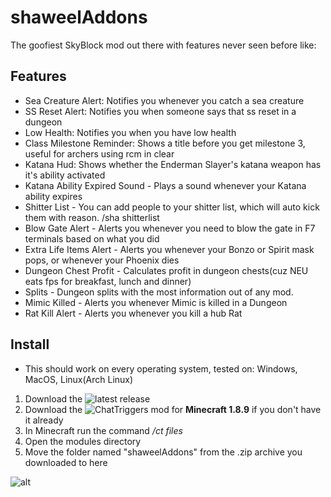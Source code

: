# shaweelAddons
The goofiest SkyBlock mod out there with features never seen before like:
## Features
- Sea Creature Alert: Notifies you whenever you catch a sea creature
- SS Reset Alert: Notifies you when someone says that ss reset in a dungeon
- Low Health: Notifies you when you have low health
- Class Milestone Reminder: Shows a title before you get milestone 3, useful for archers using rcm in clear
- Katana Hud: Shows whether the Enderman Slayer's katana weapon has it's ability activated
- Katana Ability Expired Sound - Plays a sound whenever your Katana ability expires
- Shitter List - You can add people to your shitter list, which will auto kick them with reason. /sha shitterlist
- Blow Gate Alert - Alerts you whenever you need to blow the gate in F7 terminals based on what you did
- Extra Life Items Alert - Alerts you whenever your Bonzo or Spirit mask pops, or whenever your Phoenix dies
- Dungeon Chest Profit - Calculates profit in dungeon chests(cuz NEU eats fps for breakfast, lunch and dinner)
- Splits - Dungeon splits with the most information out of any mod.
- Mimic Killed - Alerts you whenever Mimic is killed in a Dungeon
- Rat Kill Alert - Alerts you whenever you kill a hub Rat
## Install
- This should work on every operating system, tested on: Windows, MacOS, Linux(Arch Linux)
1. Download the ![latest release](https://github.com/shaweel/shaweelAddons/releases)
2. Download the ![ChatTriggers](https://chattriggers.com/) mod for __Minecraft 1.8.9__ if you don't have it already
3. In Minecraft run the command */ct files*
4. Open the modules directory
5. Move the folder named "shaweelAddons" from the .zip archive you downloaded to here




![alt](https://i.imgur.com/HfWSFn3.png)
